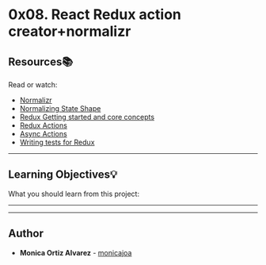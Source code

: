 # 0x08. React Redux action creator+normalizr

## Resources:books:
Read or watch:
* [Normalizr](https://intranet.hbtn.io/rltoken/ilkN2Xj-UhNXKI9XtD1RAw)
* [Normalizing State Shape](https://intranet.hbtn.io/rltoken/9ZkunkJIqesFiNjkQlz6Jg)
* [Redux Getting started and core concepts](https://intranet.hbtn.io/rltoken/4IIe_EF8N2HbhCnEXInBmQ)
* [Redux Actions](https://intranet.hbtn.io/rltoken/2lCq2kAJiaC8cucW1XM8nA)
* [Async Actions](https://intranet.hbtn.io/rltoken/DHXFKXtH89ZumjdzHdiIEw)
* [Writing tests for Redux](https://intranet.hbtn.io/rltoken/qdg0DjuN0v3KcNDUsJwH1Q)

---
## Learning Objectives:bulb:
What you should learn from this project:

---
---

## Author
* **Monica Ortiz Alvarez** - [monicajoa](https://github.com/monicajoa)